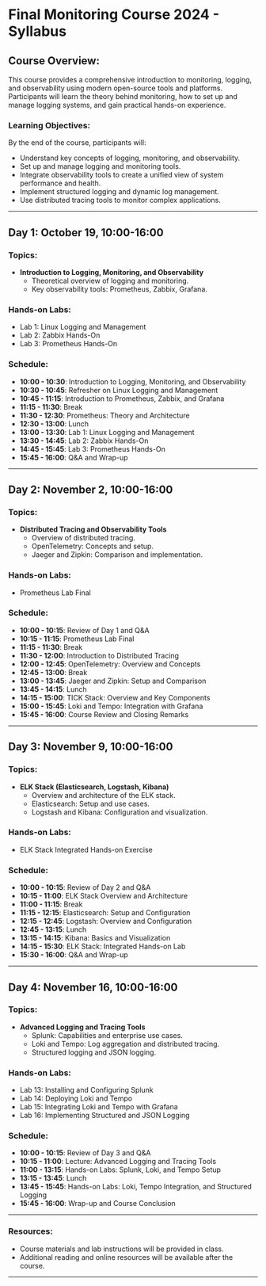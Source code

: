 # Final Monitoring Course 2024 - Syllabus

## Course Overview:
This course provides a comprehensive introduction to monitoring, logging, and observability using modern open-source tools and platforms. Participants will learn the theory behind monitoring, how to set up and manage logging systems, and gain practical hands-on experience.

### Learning Objectives:
By the end of the course, participants will:
- Understand key concepts of logging, monitoring, and observability.
- Set up and manage logging and monitoring tools.
- Integrate observability tools to create a unified view of system performance and health.
- Implement structured logging and dynamic log management.
- Use distributed tracing tools to monitor complex applications.

---

## **Day 1: October 19, 10:00-16:00**

### Topics:
- **Introduction to Logging, Monitoring, and Observability**
  - Theoretical overview of logging and monitoring.
  - Key observability tools: Prometheus, Zabbix, Grafana.

### Hands-on Labs:
- Lab 1: Linux Logging and Management
- Lab 2: Zabbix Hands-On
- Lab 3: Prometheus Hands-On

### Schedule:
- **10:00 - 10:30**: Introduction to Logging, Monitoring, and Observability
- **10:30 - 10:45**: Refresher on Linux Logging and Management
- **10:45 - 11:15**: Introduction to Prometheus, Zabbix, and Grafana
- **11:15 - 11:30**: Break
- **11:30 - 12:30**: Prometheus: Theory and Architecture
- **12:30 - 13:00**: Lunch
- **13:00 - 13:30**: Lab 1: Linux Logging and Management
- **13:30 - 14:45**: Lab 2: Zabbix Hands-On
- **14:45 - 15:45**: Lab 3: Prometheus Hands-On
- **15:45 - 16:00**: Q&A and Wrap-up

---

## **Day 2: November 2, 10:00-16:00**

### Topics:
- **Distributed Tracing and Observability Tools**
  - Overview of distributed tracing.
  - OpenTelemetry: Concepts and setup.
  - Jaeger and Zipkin: Comparison and implementation.

### Hands-on Labs:
- Prometheus Lab Final

### Schedule:
- **10:00 - 10:15**: Review of Day 1 and Q&A
- **10:15 - 11:15**: Prometheus Lab Final
- **11:15 - 11:30**: Break
- **11:30 - 12:00**: Introduction to Distributed Tracing
- **12:00 - 12:45**: OpenTelemetry: Overview and Concepts
- **12:45 - 13:00**: Break
- **13:00 - 13:45**: Jaeger and Zipkin: Setup and Comparison
- **13:45 - 14:15**: Lunch
- **14:15 - 15:00**: TICK Stack: Overview and Key Components
- **15:00 - 15:45**: Loki and Tempo: Integration with Grafana
- **15:45 - 16:00**: Course Review and Closing Remarks

---

## **Day 3: November 9, 10:00-16:00**

### Topics:
- **ELK Stack (Elasticsearch, Logstash, Kibana)**
  - Overview and architecture of the ELK stack.
  - Elasticsearch: Setup and use cases.
  - Logstash and Kibana: Configuration and visualization.

### Hands-on Labs:
- ELK Stack Integrated Hands-on Exercise

### Schedule:
- **10:00 - 10:15**: Review of Day 2 and Q&A
- **10:15 - 11:00**: ELK Stack Overview and Architecture
- **11:00 - 11:15**: Break
- **11:15 - 12:15**: Elasticsearch: Setup and Configuration
- **12:15 - 12:45**: Logstash: Overview and Configuration
- **12:45 - 13:15**: Lunch
- **13:15 - 14:15**: Kibana: Basics and Visualization
- **14:15 - 15:30**: ELK Stack: Integrated Hands-on Lab
- **15:30 - 16:00**: Q&A and Wrap-up

---

## **Day 4: November 16, 10:00-16:00**

### Topics:
- **Advanced Logging and Tracing Tools**
  - Splunk: Capabilities and enterprise use cases.
  - Loki and Tempo: Log aggregation and distributed tracing.
  - Structured logging and JSON logging.

### Hands-on Labs:
- Lab 13: Installing and Configuring Splunk
- Lab 14: Deploying Loki and Tempo
- Lab 15: Integrating Loki and Tempo with Grafana
- Lab 16: Implementing Structured and JSON Logging

### Schedule:
- **10:00 - 10:15**: Review of Day 3 and Q&A
- **10:15 - 11:00**: Lecture: Advanced Logging and Tracing Tools
- **11:00 - 13:15**: Hands-on Labs: Splunk, Loki, and Tempo Setup
- **13:15 - 13:45**: Lunch
- **13:45 - 15:45**: Hands-on Labs: Loki, Tempo Integration, and Structured Logging
- **15:45 - 16:00**: Wrap-up and Course Conclusion

---

### Resources:
- Course materials and lab instructions will be provided in class.
- Additional reading and online resources will be available after the course.

---